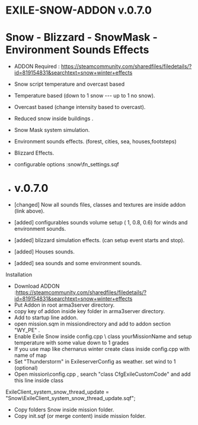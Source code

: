 # EXILE-SNOW-ADDON v.0.7.0 
# Snow - Blizzard - SnowMask - Environment Sounds Effects
- ADDON Required : 
  https://steamcommunity.com/sharedfiles/filedetails/?id=819154831&searchtext=snow+winter+effects

- Snow script temperature and overcast based
- Temperature based (down to 1 snow --- up to 1 no snow).
- Overcast based (change intensity based to overcast).
- Reduced snow inside buildings .
- Snow Mask system simulation.
- Environment sounds effects. (forest, cities, sea, houses,footsteps)
- Blizzard Effects.
- configurable options :snow\fn_settings.sqf

- # v.0.7.0
- [changed] Now all sounds files, classes and textures are inside addon (link above).
- [added] configurables sounds volume setup ( 1, 0.8, 0.6) for winds and environment sounds.
- [added] blizzard simulation effects. (can setup event starts and stop).
- [added] Houses sounds.
- [added] sea sounds and some environment sounds.

Installation

- Download ADDON :https://steamcommunity.com/sharedfiles/filedetails/?id=819154831&searchtext=snow+winter+effects
- Put Addon in root arma3server directory.
- copy key of addon inside key folder in arma3server directory.
- Add to startup line addon. 
- open mission.sqm in missiondirectory and add to addon section "WY_PE" .
- Enable Exile Snow inside config.cpp \ class yourMissionName and setup temperature with some value down to 1 grades
- If you use map like chernarus winter create class inside config.cpp with name of map
- Set "Thunderstorm"  in  ExileserverConfig as weather. set wind to 1 (optional)
- Open mission\config.cpp , search "class CfgExileCustomCode" and add this line inside class

ExileClient_system_snow_thread_update = "Snow\ExileClient_system_snow_thread_update.sqf";

- Copy folders Snow  inside mission folder.
- Copy init.sqf (or merge content) inside mission folder.

